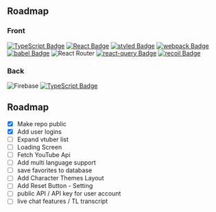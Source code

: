 ## Roadmap

### Front

[![TypeScript Badge](https://img.shields.io/badge/Typescript-235A97?style=flat-square&logo=Typescript&logoColor=white)]()
[![React Badge](https://img.shields.io/badge/React-61DAFB?style=flat-square&logo=React&logoColor=white)]()
[![styled Badge](https://img.shields.io/badge/Styled-DB7093?style=flat-square&logo=styled-components&logoColor=white)]()
[![webpack Badge](https://img.shields.io/badge/webpack-8DD6F9?style=flat-square&logo=webpack&logoColor=white)]()
[![babel Badge](https://img.shields.io/badge/babel-F9DC3E?style=flat-square&logo=babel&logoColor=black)]()
![React Router](https://img.shields.io/badge/React_Router-CA4245?style=flat-square&logo=react-router&logoColor=white)
[![react-query Badge](https://img.shields.io/badge/reactQuery-000?style=flat-square&logo=recoil&logoColor=white)]()
[![recoil Badge](https://img.shields.io/badge/recoil-000?style=flat-square&logo=recoil&logoColor=white)]()

### Back
![Firebase](https://img.shields.io/badge/firebase-%23039BE5.svg?style=flat-square&logo=firebase)
[![TypeScript Badge](https://img.shields.io/badge/Typescript-235A97?style=flat-square&logo=Typescript&logoColor=white)]()


## Roadmap

- [x] Make repo public
- [x] Add user logins
- [ ] Expand vtuber list
- [ ] Loading Screen
- [ ] Fetch YouTube Api
- [ ] Add multi language support
- [ ] save favorites to database
- [ ] Add Character Themes Layout
- [ ] Add Reset Button - Setting
- [ ] public API / API key for user account
- [ ] live chat features / TL transcript
